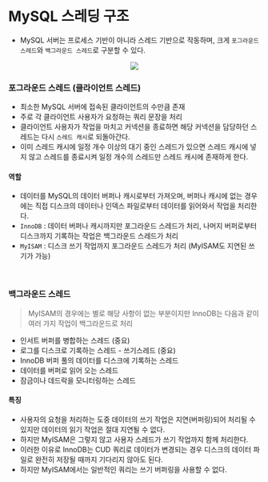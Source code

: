 # MySQL 스레딩 구조
+ MySQL 서버는 프로세스 기반이 아니라 스레드 기반으로 작동하며, 크게 `포그라운드 스레드`와 `백그라운드 스레드`로 구분할 수 있다.

<p align="center">
  <img src="https://user-images.githubusercontent.com/76584547/164266896-0264202d-d53d-4d86-bfb4-43a63e44eb43.png">
</p>

### 포그라운드 스레드 (클라이언트 스레드)
+ 최소한 MySQL 서버에 접속된 클라이언트의 수만큼 존재
+ 주로 각 클라이언트 사용자가 요청하는 쿼리 문장을 처리
+ 클라이언트 사용자가 작업을 마치고 커넥션을 종료하면 해당 커넥션을 담당하던 스레드는 다시 `스레드 캐시`로 되돌아간다.
+ 이미 스레드 캐시에 일정 개수 이상의 대기 중인 스레드가 있으면 스레드 캐시에 넣지 않고 스레드를 종료시켜 일정 개수의 스레드만 스레드 캐시에 존재하게 한다.

#### 역할
+ 데이터를 MySQL의 데이터 버퍼나 캐시로부터 가져오며, 버퍼나 캐시에 없는 경우에는 직접 디스크의 데이터나 인덱스 파일로부터 데이터를 읽어와서 작업을 처리한다.
+ `InnoDB` : 데이터 버퍼나 캐시까지만 포그라운드 스레드가 처리, 나머지 버퍼로부터 디스크까지 기록하는 작업은 백그라운드 스레드가 처리
+ `MyISAM` : 디스크 쓰기 작업까지 포그라운드 스레드가 처리 (MyISAM도 지연된 쓰기가 가능)

<br/>

### 백그라운드 스레드
> MyISAM의 경우에는 별로 해당 사항이 없는 부분이지만 InnoDB는 다음과 같이 여러 가지 작업이 백그라운드로 처리
+ 인서트 버퍼를 병합하는 스레드 (중요)
+ 로그를 디스크로 기록하는 스레드 - 쓰기스레드 (중요)
+ InnoDB 버퍼 풀의 데이터를 디스크에 기록하는 스레드
+ 데이터를 버퍼로 읽어 오는 스레드
+ 잠금이나 데드락을 모니터링하는 스레드

#### 특징
+ 사용자의 요청을 처리하는 도중 데이터의 쓰기 작업은 지연(버퍼링)되어 처리될 수 있지만 데이터의 읽기 작업은 절대 지연될 수 없다.
+ 하지만 MyISAM은 그렇지 않고 사용자 스레드가 쓰기 작업까지 함께 처리한다.
+ 이러한 이유로 InnoDB는 CUD 쿼리로 데이터가 변경되는 경우 디스크의 데이터 파일로 완전히 저장될 때까지 기다리지 않아도 된다.
+ 하지만 MyISAM에서는 일반적인 쿼리는 쓰기 버퍼링을 사용할 수 없다.
